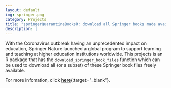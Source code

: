 ```yaml
---
layout: default
img: springer.png
category: Projects
title: "springerQuarantineBooksR: download all Springer books made available during the COVID-19 quarantine"
description: |
---
```


With the Coronavirus outbreak having an unprecedented impact on education, Springer Nature launched a global program to support learning and teaching at higher education institutions worldwide. This projects is an R package that has the `download_springer_book_files` function which can be used to download all (or a subset) of these Springer book files freely available. 

For more infomation, click [**here**](https://github.com/renanxcortes/springerQuarantineBooksR){:target="_blank"}.
